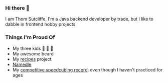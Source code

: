 ### Hi there 👋

I am Thom Sutcliffe. I'm a Java backend developer by trade, but I like to dabble in frontend hobby projects.

### Things I'm Proud Of

- My three kids 👦 👧 👧
- My awesome beard 
- My [recipes](https://github.com/thomsutcliffe/thomsutcliffe.github.io) project
- [Namedle](https://github.com/thomsutcliffe/namedle)
- My [competitive speedcubing record](https://www.worldcubeassociation.org/persons/2009SUTC01), even though I haven't practiced for ages
